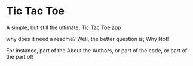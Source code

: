 # Tic Tac Toe



A simple, but still the ultimate, Tic Tac Toe app


why does it need a readme? Well, the better question is; Why Not!

For instance, part of the About the Authors, or part of the code, or part of the part of!
